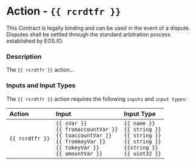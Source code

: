 # Action - `{{ rcrdtfr }}`

This Contract is legally binding and can be used in the event of a dispute. Disputes shall be settled through the standard arbitration process established by EOS.IO.

### Description

The `{{ rcrdtfr }}` action... 

### Inputs and Input Types

The `{{ rcrdtfr }}` action requires the following `inputs` and `input types`:

| Action | Input | Input Type |
|:--|:--|:--|
| `{{ rcrdtfr }}` | `{{ sVar }}`<br/>`{{ fromaccountVar }}`<br/>`{{ toaccountVar }}`<br/>`{{ fromkeyVar }}`<br/>`{{ tokeyVar }}`<br/>`{{ amountVar }}` | `{{ name }}`<br/>`{{ string }}`<br/>`{{ string }}`<br/>`{{ string }}`<br/>`{{string }}`<br/>`{{ uint32 }}` |
